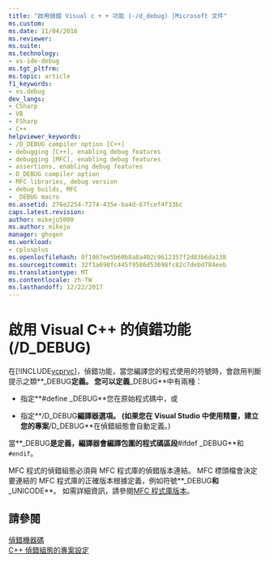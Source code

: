 ```yaml
---
title: "啟用偵錯 Visual c + + 功能 (-/d_debug) |Microsoft 文件"
ms.custom: 
ms.date: 11/04/2016
ms.reviewer: 
ms.suite: 
ms.technology:
- vs-ide-debug
ms.tgt_pltfrm: 
ms.topic: article
f1_keywords:
- vs.debug
dev_langs:
- CSharp
- VB
- FSharp
- C++
helpviewer_keywords:
- /D_DEBUG compiler option [C++]
- debugging [C++], enabling debug features
- debugging [MFC], enabling debug features
- assertions, enabling debug features
- D_DEBUG compiler option
- MFC libraries, debug version
- debug builds, MFC
- _DEBUG macro
ms.assetid: 276e2254-7274-435e-ba4d-67fcef4f33bc
caps.latest.revision: 
author: mikejo5000
ms.author: mikejo
manager: ghogen
ms.workload:
- cplusplus
ms.openlocfilehash: 0f1067ee5b60b8a8a402c9612357f2d83b6da138
ms.sourcegitcommit: 32f1a690fc445f9586d53698fc82c7debd784eeb
ms.translationtype: MT
ms.contentlocale: zh-TW
ms.lasthandoff: 12/22/2017
---
```

# <a name="enabling-debug-features-in-visual-c-ddebug"></a>啟用 Visual C++ 的偵錯功能 (/D_DEBUG)
在[!INCLUDE[vcprvc](../code-quality/includes/vcprvc_md.md)]，偵錯功能，當您編譯您的程式使用的符號時，會啟用判斷提示之類**_DEBUG**定義。 您可以定義**_DEBUG**中有兩種：  
  
-   指定**#define _DEBUG**您在原始程式碼中，或  
  
-   指定**/D_DEBUG**編譯器選項。 (如果您在 Visual Studio 中使用精靈，建立您的專案**/D_DEBUG**在偵錯組態會自動定義。)  
  
 當**_DEBUG**是定義，編譯器會編譯包圍的程式碼區段**#ifdef _DEBUG**和`#endif`。  
  
 MFC 程式的偵錯組態必須與 MFC 程式庫的偵錯版本連結。 MFC 標頭檔會決定要連結的 MFC 程式庫的正確版本根據定義，例如符號**_DEBUG**和**_UNICODE**。 如需詳細資訊，請參閱[MFC 程式庫版本](/cpp/mfc/mfc-library-versions)。  
  
## <a name="see-also"></a>請參閱  
 [偵錯機器碼](../debugger/debugging-native-code.md)   
 [C++ 偵錯組態的專案設定](../debugger/project-settings-for-a-cpp-debug-configuration.md)